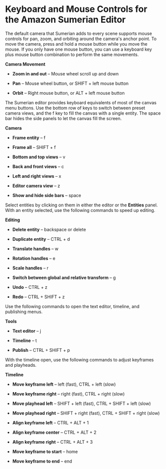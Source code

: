 # Keyboard and Mouse Controls for the Amazon Sumerian Editor<a name="editor-shortcuts"></a>

The default camera that Sumerian adds to every scene supports mouse controls for pan, zoom, and orbiting around the camera's anchor point\. To move the camera, press and hold a mouse button while you move the mouse\. If you only have one mouse button, you can use a keyboard key plus mouse button combination to perform the same movements\.

**Camera Movement**

+ **Zoom in and out** – Mouse wheel scroll up and down

+ **Pan** – Mouse wheel button, or SHIFT \+ left mouse button

+ **Orbit** – Right mouse button, or ALT \+ left mouse button

The Sumerian editor provides keyboard equivalents of most of the canvas menu buttons\. Use the bottom row of keys to switch between preset camera views, and the f key to fill the canvas with a single entity\. The space bar hides the side panels to let the canvas fill the screen\.

**Camera**

+ **Frame entity** – f

+ **Frame all** – SHIFT \+ f

+ **Bottom and top views** – v

+ **Back and front views** – c

+ **Left and right views** – x

+ **Editor camera view** – z

+ **Show and hide side bars** – space

Select entities by clicking on them in either the editor or the **Entities** panel\. With an entity selected, use the following commands to speed up editing\.

**Editing**

+ **Delete entity** – backspace or delete

+ **Duplicate entity** – CTRL \+ d

+ **Translate handles** – w

+ **Rotation handles** – e

+ **Scale handles** – r

+ **Switch between global and relative transform** – g

+ **Undo** – CTRL \+ z

+ **Redo** – CTRL \+ SHIFT \+ z

Use the following commands to open the text editor, timeline, and publishing menus\.

**Tools**

+ **Text editor** – j

+ **Timeline** – t

+ **Publish** – CTRL \+ SHIFT \+ p

With the timeline open, use the following commands to adjust keyframes and playheads\.

**Timeline**

+ **Move keyframe left** – left \(fast\), CTRL \+ left \(slow\)

+ **Move keyframe right** – right \(fast\), CTRL \+ right \(slow\)

+ **Move playhead left** – SHIFT \+ left \(fast\), CTRL \+ SHIFT \+ left \(slow\)

+ **Move playhead right** – SHIFT \+ right \(fast\), CTRL \+ SHIFT \+ right \(slow\)

+ **Align keyframe left** – CTRL \+ ALT \+ 1

+ **Align keyframe center** – CTRL \+ ALT \+ 2

+ **Align keyframe right** – CTRL \+ ALT \+ 3

+ **Move keyframe to start** – home

+ **Move keyframe to end** – end